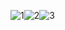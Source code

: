 ![1](https://github.com/user-attachments/assets/764ae7bc-4ddc-4cbf-82cd-15752f0cf7b3)![2](https://github.com/user-attachments/assets/d938cbef-a466-4046-a396-051b3cc7605f)![3](https://github.com/user-attachments/assets/fdd20c32-9a7f-43be-b143-a6af6e3cd206)


